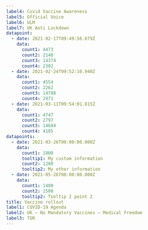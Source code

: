 ```yaml
---
label4: Covid Vaccine Awareness
label5: Official Voice
label6: ULM
label7: UK Anti Lockdown
datapoint:
  - date: 2021-02-17T09:49:56.679Z
    data:
      count1: 4473
      count2: 2140
      count3: 14374
      count4: 2302
  - date: 2021-02-24T09:52:10.940Z
    data:
      count1: 4554
      count2: 2262
      count3: 14708
      count4: 2971
  - date: 2021-03-11T09:54:01.815Z
    data:
      count1: 4747
      count2: 2797
      count3: 14684
      count4: 4185
datapoints:
  - date: 2021-03-26T00:00:00.000Z
    data:
      count1: 1000
      tooltip1: My custom information
      count2: 1200
      tooltip2: My other information
  - date: 2021-05-26T00:00:00.000Z
    data:
      count1: 1400
      count2: 1500
      tooltip2: Tooltip 2 point 2
title: Vaccine rollout
label1: COVID-19 Agenda
label2: UK – No Mandatory Vaccines – Medical Freedom
label3: TGR
---
```

